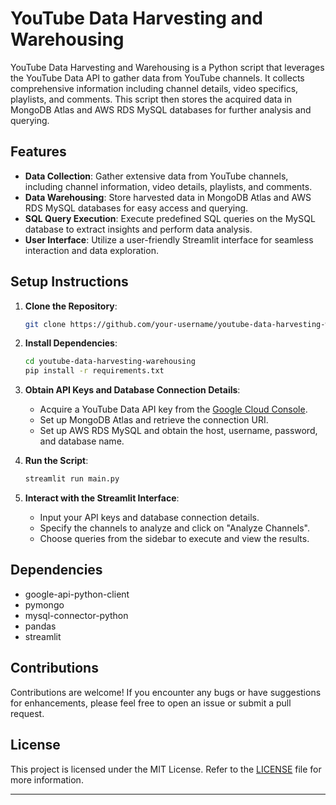 # YouTube Data Harvesting and Warehousing

YouTube Data Harvesting and Warehousing is a Python script that leverages the YouTube Data API to gather data from YouTube channels. It collects comprehensive information including channel details, video specifics, playlists, and comments. This script then stores the acquired data in MongoDB Atlas and AWS RDS MySQL databases for further analysis and querying.

## Features

- **Data Collection**: Gather extensive data from YouTube channels, including channel information, video details, playlists, and comments.
- **Data Warehousing**: Store harvested data in MongoDB Atlas and AWS RDS MySQL databases for easy access and querying.
- **SQL Query Execution**: Execute predefined SQL queries on the MySQL database to extract insights and perform data analysis.
- **User Interface**: Utilize a user-friendly Streamlit interface for seamless interaction and data exploration.

## Setup Instructions

1. **Clone the Repository**:

   ```bash
   git clone https://github.com/your-username/youtube-data-harvesting-warehousing.git
   ```

2. **Install Dependencies**:

   ```bash
   cd youtube-data-harvesting-warehousing
   pip install -r requirements.txt
   ```

3. **Obtain API Keys and Database Connection Details**:

   - Acquire a YouTube Data API key from the [Google Cloud Console](https://console.cloud.google.com/).
   - Set up MongoDB Atlas and retrieve the connection URI.
   - Set up AWS RDS MySQL and obtain the host, username, password, and database name.

4. **Run the Script**:

   ```bash
   streamlit run main.py
   ```

5. **Interact with the Streamlit Interface**:

   - Input your API keys and database connection details.
   - Specify the channels to analyze and click on "Analyze Channels".
   - Choose queries from the sidebar to execute and view the results.

## Dependencies

- google-api-python-client
- pymongo
- mysql-connector-python
- pandas
- streamlit

## Contributions

Contributions are welcome! If you encounter any bugs or have suggestions for enhancements, please feel free to open an issue or submit a pull request.

## License

This project is licensed under the MIT License. Refer to the [LICENSE](LICENSE) file for more information.

---
